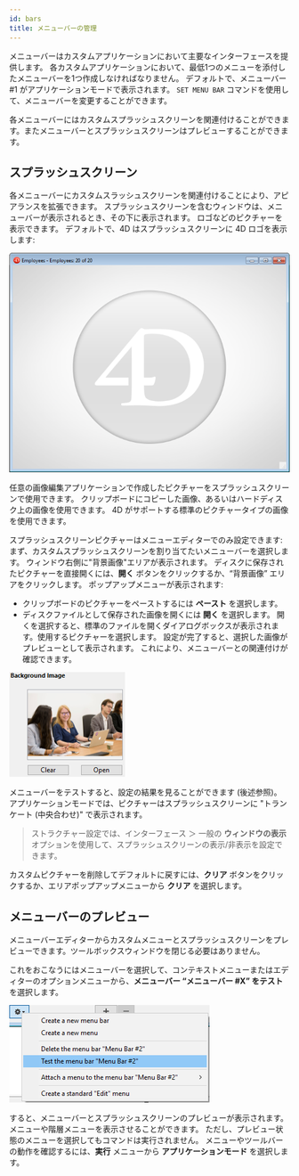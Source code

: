 ```yaml
---
id: bars
title: メニューバーの管理
---
```


メニューバーはカスタムアプリケーションにおいて主要なインターフェースを提供します。 各カスタムアプリケーションにおいて、最低1つのメニューを添付したメニューバーを1つ作成しなければなりません。 デフォルトで、メニューバー#1 がアプリケーションモードで表示されます。 `SET MENU BAR` コマンドを使用して、メニューバーを変更することができます。

各メニューバーにはカスタムスプラッシュスクリーンを関連付けることができます。またメニューバーとスプラッシュスクリーンはプレビューすることができます。

## スプラッシュスクリーン

各メニューバーにカスタムスラッシュスクリーンを関連付けることにより、アピアランスを拡張できます。 スプラッシュスクリーンを含むウィンドウは、メニューバーが表示されるとき、その下に表示されます。 ロゴなどのピクチャーを表示できます。 デフォルトで、4D はスプラッシュスクリーンに 4D ロゴを表示します:

![](../assets/en/Menus/splash1.png)

任意の画像編集アプリケーションで作成したピクチャーをスプラッシュスクリーンで使用できます。 クリップボードにコピーした画像、あるいはハードディスク上の画像を使用できます。 4D がサポートする標準のピクチャータイプの画像を使用できます。

スプラッシュスクリーンピクチャーはメニューエディターでのみ設定できます: まず、カスタムスプラッシュスクリーンを割り当てたいメニューバーを選択します。 ウィンドウ右側に"背景画像"エリアが表示されます。 ディスクに保存されたピクチャーを直接開くには、**開く** ボタンをクリックするか、“背景画像” エリアをクリックします。 ポップアップメニューが表示されます:

- クリップボードのピクチャーをペーストするには **ペースト** を選択します。
- ディスクファイルとして保存された画像を開くには **開く** を選択します。 開くを選択すると、標準のファイルを開くダイアログボックスが表示されます。使用するピクチャーを選択します。 設定が完了すると、選択した画像がプレビューとして表示されます。 これにより、メニューバーとの関連付けが確認できます。

![](../assets/en/Menus/splash2.png)

メニューバーをテストすると、設定の結果を見ることができます (後述参照)。 アプリケーションモードでは、ピクチャーはスプラッシュスクリーンに "トランケート (中央合わせ)" で表示されます。

> ストラクチャー設定では、インターフェース ＞ 一般の **ウィンドウの表示** オプションを使用して、スプラッシュスクリーンの表示/非表示を設定できます。

カスタムピクチャーを削除してデフォルトに戻すには、**クリア** ボタンをクリックするか、エリアポップアップメニューから **クリア** を選択します。

## メニューバーのプレビュー

メニューバーエディターからカスタムメニューとスプラッシュスクリーンをプレビューできます。ツールボックスウィンドウを閉じる必要はありません。

これをおこなうにはメニューバーを選択して、コンテキストメニューまたはエディターのオプションメニューから、**メニューバー “メニューバー #X” をテスト** を選択します。

![](../assets/en/Menus/splash3.png)

すると、メニューバーとスプラッシュスクリーンのプレビューが表示されます。 メニューや階層メニューを表示させることができます。 ただし、プレビュー状態のメニューを選択してもコマンドは実行されません。 メニューやツールバーの動作を確認するには、**実行** メニューから **アプリケーションモード** を選択します。
